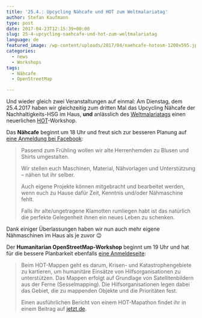 ```yaml
---
title: '25.4.: Upcycling Nähcafe und HOT zum Weltmalariatag'
author: Stefan Kaufmann
type: post
date: 2017-04-23T12:15:39+00:00
slug: 25-4-upcycling-naehcafe-und-hot-zum-weltmalariatag
language: de
featured_image: /wp-content/uploads/2017/04/naehcafe-hotosm-1200x595.jpg
categories:
  - news
  - Workshops
tags:
  - Nähcafe
  - OpenStreetMap

---
```

Und wieder gleich zwei Veranstaltungen auf einmal: Am Dienstag, dem 25.4.2017 haben wir gleichzeitig zum dritten Mal das Upcycling Nähcafe der Nachhaltigkeits-HSG im Haus, **und** anlässlich des [Weltmalariatags][1] einen neuerlichen [HOT][2]-Workshop.

Das **Nähcafe** beginnt um 18 Uhr und freut sich zur besseren Planung auf [eine Anmeldung bei Facebook][3]:

> Passend zum Frühling wollen wir alte Herrenhemden zu Blusen und Shirts umgestalten.
> 
> Wir stellen euch Maschinen, Material, Nähvorlagen und Unterstützung &#8211; nähen tut ihr selber.  
>
> Auch eigene Projekte können mitgebracht und bearbeitet werden, wenn euch zu Hause dafür Zeit, Kenntnis und/oder Nähmaschine fehlt.
> 
> Falls ihr alte/ungetragene Klamotten rumliegen habt ist das natürlich die perfekte Gelegenheit ihnen ein neues Leben zu schenken.

Dank einiger Überlassungen haben wir nun auch mehr eigene Nähmaschinen im Haus als je zuvor 😉

Der **Humanitarian OpenStreetMap-Workshop** beginnt um 19 Uhr und hat für die bessere Planbarkeit ebenfalls [eine Anmeldeseite][4]:

> Beim HOT-Mappen geht es darum, Krisen- und Katastrophengebiete zu kartieren, um humanitäre Einsätze von Hilfsorganisationen zu unterstützen. Das Mappen erfolgt auf Grundlage von Satellitenbildern aus der Ferne (Sesselmapping). Die Hilfsorganisationen legen dabei das Gebiet, die zu mappenden Objekte und die Prioritäten fest.
> 
> Einen ausführlichen Bericht von einem HOT-Mapathon findet ihr in einem Beitrag auf [jetzt.de][5].

 [1]: https://de.wikipedia.org/wiki/Weltmalariatag
 [2]: https://hotosm.org/
 [3]: https://www.facebook.com/events/1356448464434359/
 [4]: https://wiki.openstreetmap.org/wiki/Ulm_Neu-Ulm/Worldmalariaday
 [5]: http://www.jetzt.de/universitaet/disastermapping-mapathon-fuer-karten-von-krisen-und-katastrophengebieten
